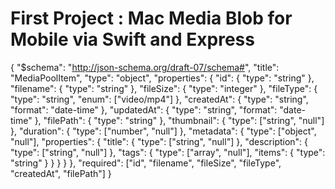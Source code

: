 # First Project : Mac Media Blob for Mobile via Swift and Express

{
  "$schema": "http://json-schema.org/draft-07/schema#",
  "title": "MediaPoolItem",
  "type": "object",
  "properties": {
    "id": { "type": "string" },
    "filename": { "type": "string" },
    "fileSize": { "type": "integer" },
    "fileType": { "type": "string", "enum": ["video/mp4"] },
    "createdAt": { "type": "string", "format": "date-time" },
    "updatedAt": { "type": "string", "format": "date-time" },
    "filePath": { "type": "string" },
    "thumbnail": { "type": ["string", "null"] },
    "duration": { "type": ["number", "null"] },
    "metadata": {
      "type": ["object", "null"],
      "properties": {
        "title": { "type": ["string", "null"] },
        "description": { "type": ["string", "null"] },
        "tags": { "type": ["array", "null"], "items": { "type": "string" } }
      }
    }
  },
  "required": ["id", "filename", "fileSize", "fileType", "createdAt", "filePath"]
}

